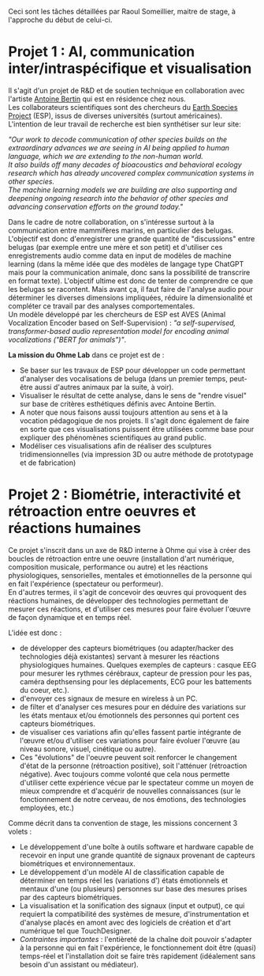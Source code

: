 Ceci sont les tâches détaillées par Raoul Someillier, maitre de stage, à l'approche du début de celui-ci. 

# Projet 1 : AI, communication inter/intraspécifique et visualisation
Il s'agit d'un projet de R&D et de soutien technique en collaboration avec l'artiste [Antoine Bertin](https://www.studioantoinebertin.com/) qui est en résidence chez nous.  
Les collaborateurs scientifiques sont des chercheurs du [Earth Species Project](https://www.earthspecies.org/) (ESP), issus de diverses universités (surtout américaines). L'intention de leur travail de recherche est bien synthétiser sur leur site:

_"Our work to decode communication of other species builds on the extraordinary advances we are seeing in AI being applied to human language, which we are extending to the non-human world.  
It also builds off many decades of bioacoustics and behavioral ecology research which has already uncovered complex communication systems in other species.  
The machine learning models we are building are also supporting and deepening ongoing research into the behavior of other species and advancing conservation efforts on the ground today."_  

Dans le cadre de notre collaboration, on s'intéresse surtout à la communication entre mammifères marins, en particulier des belugas.  
L'objectif est donc d'enregistrer une grande quantité de "discussions" entre belugas (par exemple entre une mère et son petit) et d'utiliser ces enregistrements audio comme data en input de modèles de machine learning (dans la même idée que des modèles de langage type ChatGPT mais pour la communication animale, donc sans la possibilité de transcrire en format texte). L'objectif ultime est donc de tenter de comprendre ce que les belugas se racontent. Mais avant ça, il faut faire de l'analyse audio pour déterminer les diverses dimensions impliquées, réduire la dimensionalité et compléter ce travail par des analyses comportementales.  
Un modèle développé par les chercheurs de ESP est AVES (Animal Vocalization Encoder based on Self-Supervision) : _"a self-supervised, transformer-based audio representation model for encoding animal vocalizations ("BERT for animals")"_.


__La mission du Ohme Lab__ dans ce projet est de :

- Se baser sur les travaux de ESP pour développer un code permettant d'analyser des vocalisations de beluga (dans un premier temps, peut-être aussi d'autres animaux par la suite, à voir).
- Visualiser le résultat de cette analyse, dans le sens de "rendre visuel" sur base de critères esthétiques définis avec Antoine Bertin.
- A noter que nous faisons aussi toujours attention au sens et à la vocation pédagogique de nos projets. Il s'agit donc également de faire en sorte que ces visualisations puissent être utilisées comme base pour expliquer des phénomènes scientifiques au grand public.
- Modéliser ces visualisations afin de réaliser des sculptures tridimensionnelles (via impression 3D ou autre méthode de prototypage et de fabrication)

# Projet 2 : Biométrie, interactivité et rétroaction entre oeuvres et réactions humaines
Ce projet s'inscrit dans un axe de R&D interne à Ohme qui vise à créer des boucles de rétroaction entre une oeuvre (installation d'art numérique, composition musicale, performance ou autre) et les réactions physiologiques, sensorielles, mentales et émotionnelles de la personne qui en fait l'expérience (spectateur ou performeur).  
En d'autres termes, il s'agit de concevoir des œuvres qui provoquent des réactions humaines, de développer des technologies permettant de mesurer ces réactions, et d'utiliser ces mesures pour faire évoluer l'œuvre de façon dynamique et en temps réel.

L'idée est donc :
- de développer des capteurs biométriques (ou adapter/hacker des technologies déjà existantes) servant à mesurer les réactions physiologiques humaines. Quelques exemples de capteurs : casque EEG pour mesurer les rythmes cérébraux, capteur de pression pour les pas, caméra depthsensing pour les déplacements, ECG pour les battements du coeur, etc.).
- d'envoyer ces signaux de mesure en wireless à un PC.
- de filter et d'analyser ces mesures pour en déduire des variations sur les états mentaux et/ou émotionnels des personnes qui portent ces capteurs biométriques.
- de visualiser ces variations afin qu'elles fassent partie intégrante de l'œuvre et/ou d'utiliser ces variations pour faire évoluer l'œuvre (au niveau sonore, visuel, cinétique ou autre).
- Ces "évolutions" de l'oeuvre peuvent soit renforcer le changement d'état de la personne (rétroaction positive), soit l'atténuer (rétroaction négative). Avec toujours comme volonté que cela nous permette d'utiliser cette expérience vécue par le spectateur comme un moyen de mieux comprendre et d'acquérir de nouvelles connaissances (sur le fonctionnement de notre cerveau, de nos émotions, des technologies employées, etc.)

Comme décrit dans ta convention de stage, les missions concernent 3 volets :

- Le développement d'une boîte à outils software et hardware capable de recevoir en input une grande quantité de signaux provenant de capteurs biométriques et environnementaux.
- Le développement d'un modèle AI de classification capable de déterminer en temps réel les (variations d') états émotionnels et mentaux d'une (ou plusieurs) personnes sur base des mesures prises par des capteurs biométriques.  
- La visualisation et la sonification des signaux (input et output), ce qui requiert la compatibilité des systèmes de mesure, d'instrumentation et d'analyse placés en amont avec des logiciels de création et d'art numérique tel que TouchDesigner.
- _Contraintes importantes_ : l'entièreté de la chaîne doit pouvoir s'adapter à la personne qui en fait l'expérience, le fonctionnement doit être (quasi) temps-réel et l'installation doit se faire très rapidement (idéalement sans besoin d'un assistant ou médiateur).

